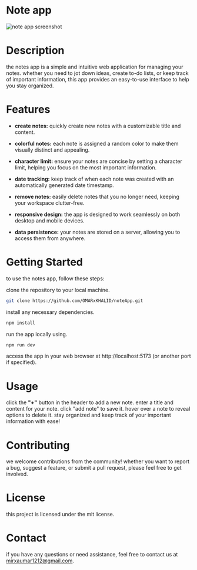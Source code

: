 # Note app

![note app screenshot](https://github.com/omarxkhalid/noteapp/assets/146068209/142aee19-160b-40c7-8578-92bb0bc1ca83)
# Description
the notes app is a simple and intuitive web application for managing your notes. whether you need to jot down ideas, create to-do lists, or keep track of important information, this app provides an easy-to-use interface to help you stay organized.

# Features

 - **create notes:** quickly create new notes with a customizable title and content.

 - **colorful notes:** each note is assigned a random color to make them visually distinct and appealing.
 - **character limit:** ensure your notes are concise by setting a character limit, helping you focus on the most important information.
 - **date tracking:** keep track of when each note was created with an automatically generated date timestamp.
 - **remove notes:** easily delete notes that you no longer need, keeping your workspace clutter-free.
- **responsive design:** the app is designed to work seamlessly on both desktop and mobile devices.

- **data persistence:** your notes are stored on a server, allowing you to access them from anywhere.

# Getting Started
to use the notes app, follow these steps:

clone the repository to your local machine.
```bash
git clone https://github.com/OMARxKHALID/noteApp.git
```
install any necessary dependencies.
```bash
npm install
```
run the app locally using.
```bash
npm run dev
```
access the app in your web browser at http://localhost:5173 (or another port if specified).

# Usage
click the **"+"** button in the header to add a new note.
enter a title and content for your note.
click "add note" to save it.
hover over a note to reveal options to delete it.
stay organized and keep track of your important information with ease!

# Contributing
we welcome contributions from the community! whether you want to report a bug, suggest a feature, or submit a pull request, please feel free to get involved.

# License
this project is licensed under the mit license.

# Contact
if you have any questions or need assistance, feel free to contact us at mirxaumar1212@gmail.com.
